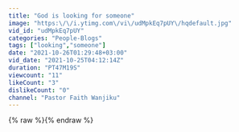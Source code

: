 ```yaml
---
title: "God is looking for someone"
image: "https:\/\/i.ytimg.com\/vi\/udMpkEq7pUY\/hqdefault.jpg"
vid_id: "udMpkEq7pUY"
categories: "People-Blogs"
tags: ["looking","someone"]
date: "2021-10-26T01:29:48+03:00"
vid_date: "2021-10-25T04:12:14Z"
duration: "PT47M19S"
viewcount: "11"
likeCount: "3"
dislikeCount: "0"
channel: "Pastor Faith Wanjiku"
---
```

{% raw %}{% endraw %}
